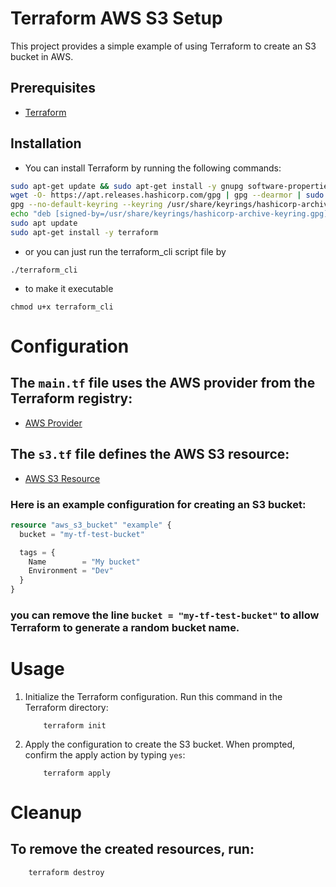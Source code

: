 # Terraform AWS S3 Setup

This project provides a simple example of using Terraform to create an S3 bucket in AWS.

## Prerequisites

- [Terraform](https://developer.hashicorp.com/terraform/tutorials/aws-get-started/install-cli)

## Installation

- You can install Terraform by running the following commands:

```bash
sudo apt-get update && sudo apt-get install -y gnupg software-properties-common
wget -O- https://apt.releases.hashicorp.com/gpg | gpg --dearmor | sudo tee /usr/share/keyrings/hashicorp-archive-keyring.gpg > /dev/null
gpg --no-default-keyring --keyring /usr/share/keyrings/hashicorp-archive-keyring.gpg --fingerprint
echo "deb [signed-by=/usr/share/keyrings/hashicorp-archive-keyring.gpg] https://apt.releases.hashicorp.com $(lsb_release -cs) main" | sudo tee /etc/apt/sources.list.d/hashicorp.list
sudo apt update
sudo apt-get install -y terraform
```

- or you can just run the terraform_cli script file by


```
./terraform_cli
```
- to make it executable

```
chmod u+x terraform_cli
```

# Configuration

## The `main.tf` file uses the AWS provider from the Terraform registry:
- [AWS Provider](https://registry.terraform.io/providers/hashicorp/aws/latest)

## The `s3.tf` file defines the AWS S3 resource:
- [AWS S3 Resource](https://registry.terraform.io/providers/hashicorp/aws/latest/docs/resources/s3_bucket)

### Here is an example configuration for creating an S3 bucket:


```tf
resource "aws_s3_bucket" "example" {
  bucket = "my-tf-test-bucket"

  tags = {
    Name        = "My bucket"
    Environment = "Dev"
  }
}
```
### you can remove the line `bucket = "my-tf-test-bucket"` to allow Terraform to generate a random bucket name.


# Usage

1. Initialize the Terraform configuration. Run this command in the Terraform directory:

    ```
        terraform init
    ```
2. Apply the configuration to create the S3 bucket. When prompted, confirm the apply action by typing `yes`:

    ```
        terraform apply
    ```

# Cleanup

## To remove the created resources, run:

```
    terraform destroy
```
